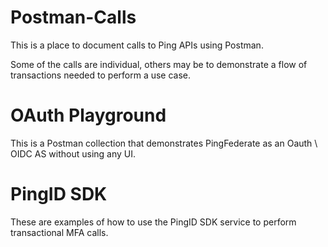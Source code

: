 # Postman-Calls

This is a place to document calls to Ping APIs using Postman.

Some of the calls are individual, others may be to demonstrate a flow of transactions needed to perform a use case.

# OAuth Playground

This is a Postman collection that demonstrates PingFederate as an Oauth \ OIDC AS without using any UI.

# PingID SDK

These are examples of how to use the PingID SDK service to perform transactional MFA calls.
